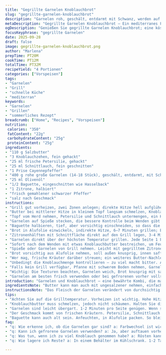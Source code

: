 ```yaml
---
title: "Gegrillte Garnelen Knoblauchbrot"
slug: "gegrillte-garnelen-knoblauchbrot"
description: "Garnelen roh, geschält, entdarmt mit Schwanz, werden auf dem Grill in heißem Öl angebraten. Dazu ein halbes Baguette, eingeschnitten, mit Knoblauchbutter bestrichen und in Alufolie gratiert. Zitronenhälften kurz angrillen, den Saft darüber träufeln. Butter aromatisiert mit gehacktem Knoblauch, frischen Kräutern und einer leichten Schärfe durch Cayennepfeffer. Fokus auf Grillzeit mit visuellen und olfaktorischen Signalen. Variation durch Kräuter und feines Anpassen der Garzeiten je nach Grillhitze."
metaDescription: "Gegrillte Garnelen Knoblauchbrot – Ein mediterranes Festmahl. Perfekt gegrillte Garnelen mit knusprigem Brot und aromatischer Knoblauchbutter."
ogDescription: "Genießen Sie gegrillte Garnelen Knoblauchbrot; eine köstliche Kombination aus Saftigkeit und Knusprigkeit. Ideal für Grillabende."
focusKeyphrase: "gegrillte Garnelen"
date: 2025-09-28
draft: false
image: gegrillte-garnelen-knoblauchbrot.png
author: "Marlena"
prepTime: PT20M
cookTime: PT12M
totalTime: PT32M
recipeYield: "4 Portionen"
categories: ["Vorspeisen"]
tags:
- "Garnelen"
- "Grill"
- "schnelle Küche"
- "mediterran"
keywords:
- "Garnelen"
- "Grillen"
- "sommerliches Rezept"
breadcrumb: ["Home", "Recipes", "Vorspeisen"]
nutrition: 
 calories: "350"
 fatContent: "22g"
 carbohydrateContent: "25g"
 proteinContent: "25g"
ingredients:
- "110 g Salzbutter"
- "3 Knoblauchzehen, fein gehackt"
- "25 ml frische Petersilie, gehackt"
- "25 ml Schnittlauch, fein geschnitten"
- "1 Prise Cayennepfeffer"
- "400 g rohe große Garnelen (14-18 Stück), geschält, entdarmt, mit Schwanz"
- "25 ml Olivenöl"
- "1/2 Baguette, eingeschnitten wie Hasselback"
- "1 Zitrone, halbiert"
- "frisch gemahlener schwarzer Pfeffer"
- "salz nach Geschmack"
instructions:
- "Grill gut vorheizen, zwei Zonen anlegen; direkte Hitze hell aufglühend, indirekte Seite etwas kühler."
- "Butter bei mittlerer Hitze in kleinem Topf langsam schmelzen, Knoblauch zugeben; aufpassen, nicht braun werden lassen, sonst bitter."
- "Topf vom Herd nehmen, Petersilie und Schnittlauch untermengen, ein Hauch Cayenne für Kick. Mit Salz, Pfeffer abschmecken."
- "Garnelen auf Spieße stecken, die bessere Kontrolle beim Wenden gibt. Leicht mit Salz, Pfeffer würzen; mit Olivenöl bestreichen."
- "Baguette halbieren, tief, aber vorsichtig einschneiden, so dass die Scheiben unten verbunden bleiben. Mit einem Küchenpinsel großzügig Butter-Knoblauch-Mischung in alle Schlitze tupfen."
- "Brot in Alufolie einwickeln, indirekte Hitze, 6–7 Minuten grillen; Butter soll schmelzen, Brot aber nicht zu weich werden."
- "Zitronenhälften mit Schnittfläche direkt auf den Grill legen, 3-4 Minuten, bis die Oberfläche leicht karamellisiert und Saft freisetzt."
- "Garnelen direkt über der höchsten Temperatur grillen. Jede Seite 1 bis 2 Minuten, bis sie rosa und durchscheinend werden. Aufpassen, nicht zu übergaren, sonst werden sie zäh und trocken."
- "Sofort nach dem Wenden mit etwas Knoblauchbutter bestreichen, um Feuchtigkeit zu bewahren und Aroma einzuschließen."
- "Spieße oder Garnelen von Grill nehmen. Leicht mit gegrilltem Zitronensaft beträufeln – gibt die frische Säure, die das Fett ausgleicht."
- "Brot vorsichtig aus Alufolie nehmen, soll außen knusprig, innen saftig sein. Zusammen auf einer Platte anrichten."
- "Wer mag, frische Kräuter darüber streuen; ein weiteres Butter-Nachlegen schadet selten."
- "Unbedingt die Knoblauchmenge kontrollieren – zu viel macht bitter. Alternative: gerösteter Knoblauch für mildere Note."
- "Falls kein Grill verfügbar, Pfanne mit schwerem Boden nehmen, Garnelen stark anbraten, Brot kurz im Ofen erwärmen."
- "Wichtig: Die Texturen beachten, Garnelen weich, Brot knusprig mit saftiger Butterfüllung. Zitronenverkohlung zeigt perfekte Röstung."
- "Garnelen am besten frisch verwenden oder bei gefrorenen vorher vollständig auftauen, damit sie gleichmäßig garen."
introduction: "Garnelen und Knoblauchbrot – eine bewährte Kombi, die man nie unterschätzen sollte. Ich habe gelernt, dass die Dosierung von Knoblauch und das Timing beim Grillen entscheidend sind. Zu früh gewendet oder zu lang drauf, und die Garnelen werden zäh. Die Butter darf nicht zu heiß werden – sonst schmeckt sie bitter statt aromatisch. Knoblauchbrot muss außen knusprig bleiben, aber innen saftig dank Butter in den Einschnitten. Der spritzige Zitronenabrieb zur Krönung – frisch gegrillt verbessert er das Aroma und macht den Unterschied. Mit ein paar frischen Kräutern und einem Hauch Schärfe wird’s spannend."
ingredientsNote: "Butter kann man auch mit ungesalzener nehmen, einfach Salz nach Geschmack anpassen. Statt Petersilie geht auch Koriander oder Basilikum, je nach Vorliebe. Wer keine frischen Kräuter hat, nimmt TK, aber frische geben deutlich mehr Aroma. Baguette ruhig frisch holen, oder altbackenes leicht anfeuchten und in Alufolie grillen, das rettet es vor dem Austrocknen. Knoblauchmenge nicht gleich verdoppeln, besser erstmal dezent, dann kann man nachwürzen. Für Schärfe hilft auch eine Prise geräucherter Paprika als Variation. Garnelenqualität ist entscheidend; billigere sind oft aus Supermarkt, mit Aufbewahrung geruchssensorisch prüfen."
instructionsNote: "Das Fleisch der Garnelen verändert von durchsichtig zu einem satten Rosa, das ist dein Garindikator. Die Butter sollte zart schmelzen, nicht anfangen zu sprudeln oder zu braunen – das erkennt man am Aroma. Beim Baguette darauf achten, dass die Einschnitte wirklich tief genug sind, sonst fließt die Butter nicht hinein. Alufolie schützt vor Verkohlung und hält Geschmack. Der Griff zum Zitronepressen direkt von der heißen Grillfläche liefert spannende Noten – eine abgeflachte Stirnkante an der Schnittseite und glänzende Oberfläche zeigen guten Grillgrad. Köstlich direkt aus dem Grill essen, geht schnell und spart Zeit. Spieße erleichtern das Handling, aber Fenster lassen im Detail Spielraum für eigene Technik."
tips:
- "Achten Sie auf die Grilltemperatur. Vorheizen ist wichtig. Hohe Hitze für Garnelen und indirekte für Brot. So wird alles gleichmäßig."
- "Knoblauchbutter muss schmelzen, jedoch nicht schäumen. Halten Sie die Hitze niedrig. Ansonsten wird der Geschmack bitter. Immer wieder rühren."
- "Garnelen sind leicht übergart. 1-2 Minuten pro Seite genügen. Wenn sie rosa und durchscheinend sind, sind sie perfekt. Sofort servieren."
- "Der Geschmack kommt von frischen Kräutern. Petersilie, Schnittlauch oder sogar Basilikum. Nach Bedarf können Sie auch tiefgefrorene verwenden."
- "Baguette kann auch alt sein. Anfeuchten, in Alufolie packen. So bleibt es saftig. Außen knusprig, innen weich – ideal."
faq:
- "q: Wie erkenne ich, ob die Garnelen gar sind? a: Farbwechsel ist wichtig. Von durchsichtig zu rosa. Achtung, nicht zäh werden."
- "q: Kann ich gefrorene Garnelen verwenden? a: Ja, aber auftauen vorher notwendig. Langsame und gründliche Methode. Gleichmäßiges Garantieren."
- "q: Was tun, wenn ich zu viel Knoblauch genommen habe? a: Rösten kann helfen. Mildere Note erhalten. Alternative: mit mehr Butter ausgleichen."
- "q: Wie lagere ich Reste? a: In einem Behälter im Kühlschrank. 1-2 Tage sind möglich. Noch besser frisch genießen."

---
```

